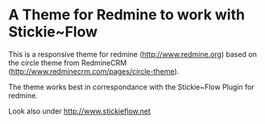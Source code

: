# A Theme for Redmine to work with Stickie~Flow

This is a responsive theme for redmine (http://www.redmine.org) based on the circle theme from RedmineCRM (http://www.redminecrm.com/pages/circle-theme).

The theme works best in correspondance with the Stickie~Flow Plugin for redmine.


Look also under http://www.stickieflow.net
